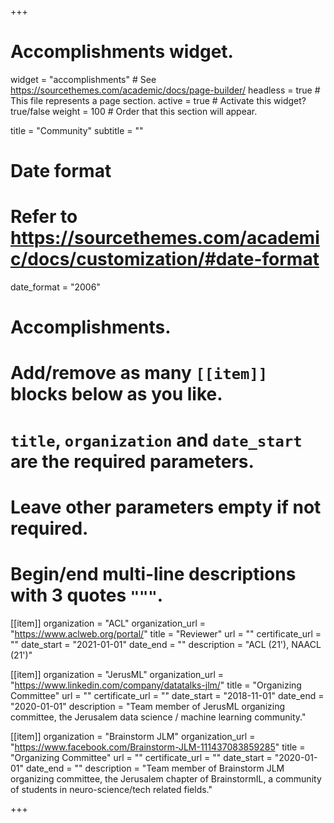 +++
# Accomplishments widget.
widget = "accomplishments"  # See https://sourcethemes.com/academic/docs/page-builder/
headless = true  # This file represents a page section.
active = true  # Activate this widget? true/false
weight = 100  # Order that this section will appear.

title = "Community"
subtitle = ""

# Date format
#   Refer to https://sourcethemes.com/academic/docs/customization/#date-format
date_format = "2006"

# Accomplishments.
#   Add/remove as many `[[item]]` blocks below as you like.
#   `title`, `organization` and `date_start` are the required parameters.
#   Leave other parameters empty if not required.
#   Begin/end multi-line descriptions with 3 quotes `"""`.

[[item]]
  organization = "ACL"
  organization_url = "https://www.aclweb.org/portal/"
  title = "Reviewer"
  url = ""
  certificate_url = ""
  date_start = "2021-01-01"
  date_end = ""
  description = "ACL (21'), NAACL (21')"

[[item]]
  organization = "JerusML"
  organization_url = "https://www.linkedin.com/company/datatalks-jlm/"
  title = "Organizing Committee"
  url = ""
  certificate_url = ""
  date_start = "2018-11-01"
  date_end = "2020-01-01"
  description = "Team member of JerusML organizing committee, the Jerusalem data science / machine learning community."

  [[item]]
    organization = "Brainstorm JLM"
    organization_url = "https://www.facebook.com/Brainstorm-JLM-111437083859285"
    title = "Organizing Committee"
    url = ""
    certificate_url = ""
    date_start = "2020-01-01"
    date_end = ""
    description = "Team member of Brainstorm JLM organizing committee, the Jerusalem chapter of BrainstormIL, a community of students in neuro-science/tech related fields."


+++

